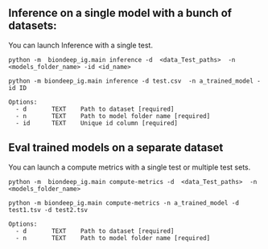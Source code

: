 ## Inference on a single model with a bunch of datasets:

You can launch Inference with a single test.

```
python -m  biondeep_ig.main inference -d  <data_Test_paths>  -n <models_folder_name> -id <id_name>

python -m biondeep_ig.main inference -d test.csv  -n a_trained_model -id ID
```

```
Options:
  - d       TEXT    Path to dataset [required]
  - n       TEXT    Path to model folder name [required]
  - id      TEXT    Unique id column [required]

```

## Eval trained models on a separate dataset

You can launch a compute metrics with a single test or multiple test sets.

```
python -m  biondeep_ig.main compute-metrics -d  <data_Test_paths>  -n <models_folder_name>

python -m biondeep_ig.main compute-metrics -n a_trained_model -d   test1.tsv -d test2.tsv
```

```
Options:
  - d       TEXT    Path to dataset [required]
  - n       TEXT    Path to model folder name [required]
```
